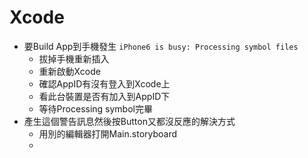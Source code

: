# Xcode

  * 要Build App到手機發生 ```iPhone6 is busy: Processing symbol files ```
    * 拔掉手機重新插入
    * 重新啟動Xcode
    * 確認AppID有沒有登入到Xcode上
    * 看此台裝置是否有加入到AppID下
    * 等待Processing symbol完畢
* 產生這個警告訊息然後按Button又都沒反應的解決方式
  * 用別的編輯器打開Main.storyboard
  * 
